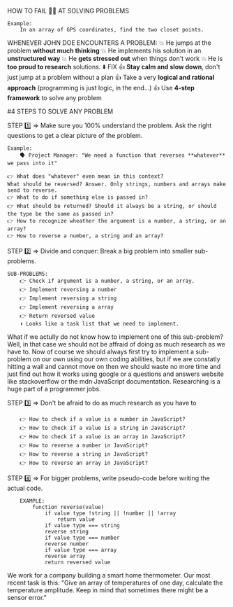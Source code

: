 HOW TO FAIL 🤦‍♂️ AT SOLVING PROBLEMS

    Example:
        In an array of GPS coordinates, find the two closet points.

WHENEVER JOHN DOE ENCOUNTERS A PROBLEM:
        💥 He jumps at the problem **without much thinking**
        💥 He implements his solution in an **unstructured way**
        💥 He **gets stressed out** when things don't work
        💥 He is **too proud to research** solutions.
                            ⬇️ FIX
        👍 **Stay calm and slow down**, don't just jump at a problem without a plan
        👍 Take a very **logical and rational approach** (programming is just logic, in the end...)
        👍 Use **4-step framework** to solve any problem


#4 STEPS TO SOLVE ANY PROBLEM

STEP 1️⃣ => Make sure you 100% understand the problem. Ask the right questions to get a clear picture of the problem.

    Example: 
        🗣️ Project Manager: "We need a function that reverses **whatever** we pass into it"

    👉 What does "whatever" even mean in this context? 
    What should be reversed? Answer. Only strings, numbers and arrays make send to reverse.
    👉 What to do if something else is passed in?
    👉 What should be returned? Should it always be a string, or should the type be the same as passed in?
    👉 How to recognize wheather the argument is a number, a string, or an array?
    👉 How to reverse a number, a string and an array?

STEP 2️⃣ => Divide and conquer: Break a big problem into smaller sub-problems.

    SUB-PROBLEMS:
        👉 Check if argument is a number, a string, or an array.
        👉 Implement reversing a number
        👉 Implement reversing a string
        👉 Implement reversing a array
        👉 Return reversed value
        ⬆️ Looks like a task list that we need to implement.

What if we actully do not know how to implement one of this sub-problem?
Well, in that case we should not be affraid of doing as much research as we have to.
Now of course we should always first try to implement a sub-problem on our own using our own coding abilities, but if we are constatly hitting a wall and cannot move on then we should waste no more time and just find out how it works using google or a questions and answers website like stackoverflow or the mdn JavaScript documentation.
Researching is a huge part of a programmer jobs. 

STEP 3️⃣ => Don't be afraid to do as much research as you have to

        👉 How to check if a value is a number in JavaScript?
        👉 How to check if a value is a string in JavaScript?
        👉 How to check if a value is an array in JavaScript?
        👉 How to reverse a number in JavaScript?
        👉 How to reverse a string in JavaScript?
        👉 How to reverse an array in JavaScript?

STEP 4️⃣ => For bigger problems, write pseudo-code before writing the actual code.
        
        EXAMPLE:
            function reverse(value)
                if value type !string || !number || !array
                    return value
                if value type === string
                reverse string
                if value type === number
                reverse number
                if value type === array 
                reverse array   
                return reversed value

We work for a company building a smart home thermometer. Our most recent task is this: "Give an array of temperatures of one day, calculate the temperature amplitude. Keep in mind that sometimes there might be a sensor error."

